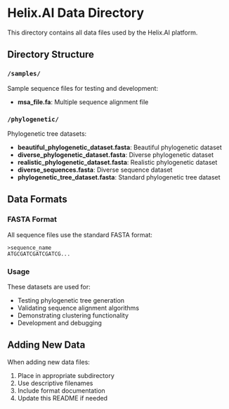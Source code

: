 # Helix.AI Data Directory

This directory contains all data files used by the Helix.AI platform.

## Directory Structure

### `/samples/`
Sample sequence files for testing and development:
- **msa_file.fa**: Multiple sequence alignment file

### `/phylogenetic/`
Phylogenetic tree datasets:
- **beautiful_phylogenetic_dataset.fasta**: Beautiful phylogenetic dataset
- **diverse_phylogenetic_dataset.fasta**: Diverse phylogenetic dataset  
- **realistic_phylogenetic_dataset.fasta**: Realistic phylogenetic dataset
- **diverse_sequences.fasta**: Diverse sequence dataset
- **phylogenetic_tree_dataset.fasta**: Standard phylogenetic tree dataset

## Data Formats

### FASTA Format
All sequence files use the standard FASTA format:
```
>sequence_name
ATGCGATCGATCGATCG...
```

### Usage
These datasets are used for:
- Testing phylogenetic tree generation
- Validating sequence alignment algorithms
- Demonstrating clustering functionality
- Development and debugging

## Adding New Data

When adding new data files:
1. Place in appropriate subdirectory
2. Use descriptive filenames
3. Include format documentation
4. Update this README if needed 